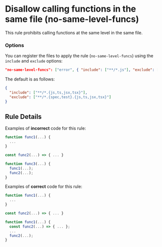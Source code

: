 # Disallow calling functions in the same file (no-same-level-funcs)

This rule prohibits calling functions at the same level in the same file.

### Options

You can register the files to apply the rule (`no-same-level-funcs`) using the `include` and `exclude` options:

```json
"no-same-level-funcs": ["error", { "include": ["**/*.js"], "exclude": ["**/*.test.js"] }]
```

The default is as follows:

```json
{
  "include": ["**/*.{js,ts,jsx,tsx}"],
  "exclude": ["**/*.{spec,test}.{js,ts,jsx,tsx}"]
}
```

## Rule Details

Examples of **incorrect** code for this rule:

```js
function func1(...) {
  ...
}

const func2(...) => { ... }

function func3(...) {
  func1(...);
  func2(...);
}
```

Examples of **correct** code for this rule:

```js
function func1(...) {
  ...
}

const func2(...) => { ... }
```

```js
function func1(...) {
  const func2(...) => { ... };
  ...
  func2(...);
}
```
